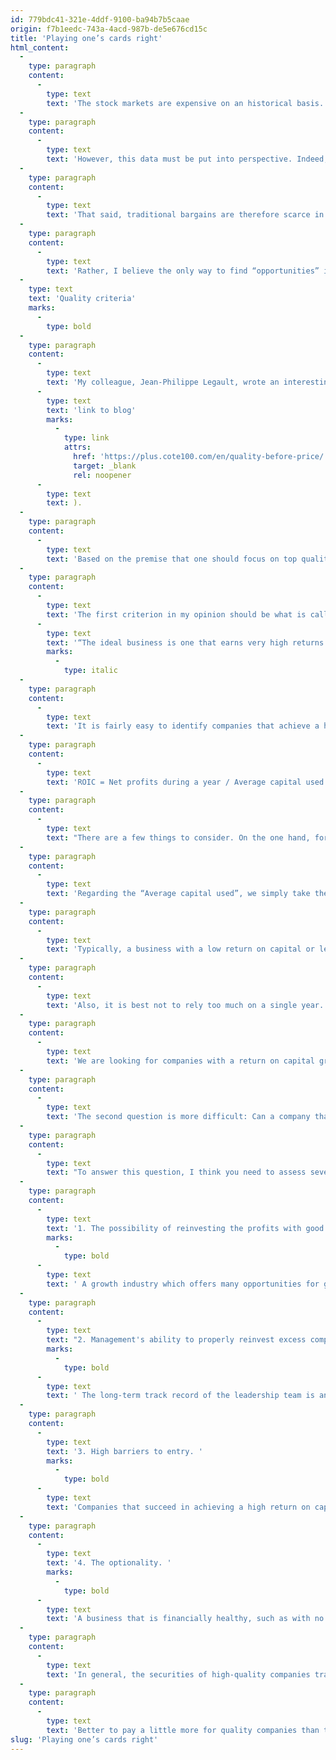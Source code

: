 ```yaml
---
id: 779bdc41-321e-4ddf-9100-ba94b7b5caae
origin: f7b1eedc-743a-4acd-987b-de5e676cd15c
title: 'Playing one’s cards right'
html_content:
  -
    type: paragraph
    content:
      -
        type: text
        text: 'The stock markets are expensive on an historical basis. According to Standard & Poors, the S&P 500 Index, which I consider the best barometer of the North American stock market, is trading at 22.6 times expected earnings in 2021 and 20.5 times those of 2022. The historical average price-earnings ratio is almost 15.0.'
  -
    type: paragraph
    content:
      -
        type: text
        text: 'However, this data must be put into perspective. Indeed, long-term interest rates are significantly lower than the historical average. Right now, a 10-year US government bond will give you a yield to maturity of just 1.21%. It is therefore quite normal that the valuations of the stock market or any other financial asset are significantly higher than in the past.'
  -
    type: paragraph
    content:
      -
        type: text
        text: 'That said, traditional bargains are therefore scarce in North American stock markets. The few stocks that sell at low valuation ratios (say, 15.0 or less) are in my opinion “value traps” to be taken with a grain of salt. They are precisely companies of questionable quality that should be avoided by investors.'
  -
    type: paragraph
    content:
      -
        type: text
        text: 'Rather, I believe the only way to find “opportunities” is to focus on higher quality companies whose securities trade at reasonable valuation ratios. If, for example, you can identify a company of significantly above-market quality and pay a valuation ratio similar to the market, you will likely have an attractive long-term opportunity.'
  -
    type: text
    text: 'Quality criteria'
    marks:
      -
        type: bold
  -
    type: paragraph
    content:
      -
        type: text
        text: 'My colleague, Jean-Philippe Legault, wrote an interesting blog about the quality of companies which I recommend you read ('
      -
        type: text
        text: 'link to blog'
        marks:
          -
            type: link
            attrs:
              href: 'https://plus.cote100.com/en/quality-before-price/'
              target: _blank
              rel: noopener
      -
        type: text
        text: ).
  -
    type: paragraph
    content:
      -
        type: text
        text: 'Based on the premise that one should focus on top quality companies, what should be the criteria to find them?'
  -
    type: paragraph
    content:
      -
        type: text
        text: 'The first criterion in my opinion should be what is called the return on invested capital (ROIC) that a business obtains over the long term. As Warren Buffett said, '
      -
        type: text
        text: '“The ideal business is one that earns very high returns on capital and that keeps using lots of capital at those high returns. That becomes a compounding machine.”'
        marks:
          -
            type: italic
  -
    type: paragraph
    content:
      -
        type: text
        text: 'It is fairly easy to identify companies that achieve a high return on capital; you just have to do this relatively simple calculation:'
  -
    type: paragraph
    content:
      -
        type: text
        text: 'ROIC = Net profits during a year / Average capital used during that year'
  -
    type: paragraph
    content:
      -
        type: text
        text: "There are a few things to consider. On the one hand, for the calculation of “Net profits”, we suggest eliminating any extraordinary item such as, a non-recurring gain from the sale of a real estate asset or a legal charge. In most cases, a company's net profits will yield a figure that approaches its “economic” profits, but sometimes it will be useful to substitute free cash flow for them. Indeed, certain companies, especially those which carry out a lot of acquisitions, post particularly high depreciation charges which mask their true profitability."
  -
    type: paragraph
    content:
      -
        type: text
        text: 'Regarding the “Average capital used”, we simply take the average of the total assets for the year studied ((Total assets at the start + Total assets at the end) / 2). However, we will make an adjustment to this calculation in the case of companies that have a large net cash position by excluding this sum of capital.'
  -
    type: paragraph
    content:
      -
        type: text
        text: 'Typically, a business with a low return on capital or less than its average cost of capital typically suggests an unsustainable or unattractive business model over the long term.'
  -
    type: paragraph
    content:
      -
        type: text
        text: 'Also, it is best not to rely too much on a single year. We prefer companies that have shown a high return on capital for several years and ideally an increasing return.'
  -
    type: paragraph
    content:
      -
        type: text
        text: 'We are looking for companies with a return on capital greater than 10% for several years. Ideally, this return will be over 15%, which places a business among the most profitable and efficient of all businesses.'
  -
    type: paragraph
    content:
      -
        type: text
        text: 'The second question is more difficult: Can a company that has recorded a higher return on capital for several years be able to continue to do so for many years by reinvesting a large part of its profits?'
  -
    type: paragraph
    content:
      -
        type: text
        text: "To answer this question, I think you need to assess several facets of a company's business model and the sector in which it operates:"
  -
    type: paragraph
    content:
      -
        type: text
        text: '1. The possibility of reinvesting the profits with good returns.'
        marks:
          -
            type: bold
      -
        type: text
        text: ' A growth industry which offers many opportunities for growth and development is therefore an attractive criterion. The investments made in R&D and the effectiveness of such investments then take on their strategic importance. Sometimes investment opportunities will come from acquisitions, as is the case, for example, with companies such as Couche-Tard or CGI. A very fragmented market which offers many acquisition opportunities then becomes important.'
  -
    type: paragraph
    content:
      -
        type: text
        text: "2. Management's ability to properly reinvest excess company capital."
        marks:
          -
            type: bold
      -
        type: text
        text: ' The long-term track record of the leadership team is an excellent indicator of this capacity. We favour executives who own a lot of shares and whose compensation is largely focused on the long-term financial performance of the company.'
  -
    type: paragraph
    content:
      -
        type: text
        text: '3. High barriers to entry. '
        marks:
          -
            type: bold
      -
        type: text
        text: 'Companies that succeed in achieving a high return on capital will sooner or later attract competition. For this reason, preference should be given to companies whose business model is protected by high barriers to entry that will prevent or discourage potential competitors. These barriers include economies of scale, the extent of a distribution network, a recognized trademark, the need to invest substantial sums, or regulation.'
  -
    type: paragraph
    content:
      -
        type: text
        text: '4. The optionality. '
        marks:
          -
            type: bold
      -
        type: text
        text: 'A business that is financially healthy, such as with no debt and plenty of cash on hand, has many more investment alternatives than one that is heavily indebted. The ability to generate significant free cash flow also produces more options for a business.'
  -
    type: paragraph
    content:
      -
        type: text
        text: 'In general, the securities of high-quality companies trade at much higher valuation ratios than the rest of the stock market – this is quite normal. However, the markets sometimes offer us the opportunity to acquire such securities at reasonable valuation ratios. These opportunities can be caused by a general correction in the stock markets or by a specific situation that only affects one industry or business. These are the kinds of opportunities that we watch closely for.'
  -
    type: paragraph
    content:
      -
        type: text
        text: 'Better to pay a little more for quality companies than to be tempted by low-quality securities at “bargain” prices. This is a mistake we made in the late 1990s that we do not intend to repeat.'
slug: 'Playing one’s cards right'
---
```

